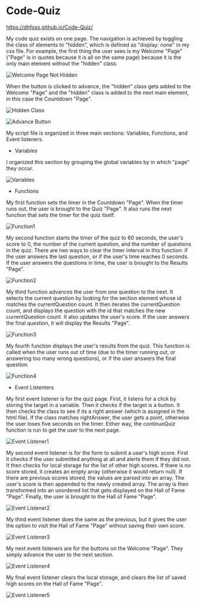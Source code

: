 # Code-Quiz

https://dhfoss.github.io/Code-Quiz/

My code quiz exists on one page. The navigation is achieved by toggling the class of elements to "hidden", which is defined as "display: none" in my css file. For example, the first thing the user sees is my Welcome "Page" ("Page" is in quotes because it is all on the same page) because it is the only main element without the "hidden" class.

![Welcome Page Not Hidden](/assets/screen-shots/mainNotHidden.png?raw=true "Optional Title")

When the button is clicked to advance, the "hidden" class gets added to the Welcome "Page" and the "hidden" class is added to the next main element, in this case the Countdown "Page".

![Hidden Class](/assets/screen-shots/hiddenClass.png?raw=true "Optional Title")

![Advance Button](/assets/screen-shots/advanceButtons.png?raw=true "Optional Title")


My script file is organized in three main sections: Variables, Functions, and Event listeners.

* Variables

I organized this section by grouping the global variables by in which "page" they occur.

![Variables](/assets/screen-shots/variables.png?raw=true "Optional Title")

* Functions

My first function sets the timer in the Countdown "Page".  When the timer runs out, the user is brought to the Quiz "Page". It also runs the next function that sets the timer for the quiz itself.

![Function1](/assets/screen-shots/function1.png?raw=true "Optional Title")

My second function starts the timer of the quiz to 60 seconds, the user's score to 0, the number of the current question, and the number of questions in the quiz. There are two ways to clear the timer interval in this function: if the user answers the last question, or if the user's time reaches 0 seconds. If the user answers the questions in time, the user is brought to the Results "Page".

![Function2](/assets/screen-shots/function2.png?raw=true "Optional Title")

My third function advances the user from one question to the next. It selects the current question by looking for the section element whose id matches the currentQuestion count.  It then iterates the currentQuestion count, and displays the question with the id that matches the new currentQuestion count. It also updates the user's score. If the user answers the final question, it will display the Results "Page".

![Function3](/assets/screen-shots/function3.png?raw=true "Optional Title")


My fourth function displays the user's results from the quiz. This function is called when the user runs out of time (due to the timer running out, or answering too many wrong questions), or if the user answers the final question. 

![Function4](/assets/screen-shots/function4.png?raw=true "Optional Title")



* Event Listenters

My first event listener is for the quiz page. First, it listens for a click by storing the target in a variable.  Then it checks if the target is a button.  It then checks the class to see if its a right answer (which is assigned in the html file). If the class matches rightAnswer, the user gets a point, otherwise the user loses five seconds on the timer. Either way, the continueQuiz function is run to get the user to the next page.

![Event Listener1](/assets/screen-shots/eventListener1.png?raw=true "Optional Title")

My second event listener is for the form to submit a user's high score. First it checks if the user submitted anything at all and alerts them if they did not. It then checks for local storage for the list of other high scores.  If there is no score stored, it creates an empty array (otherwise it would return null). If there are previous scores stored, the values are parsed into an array.  The user's score is then appended to the newly created array.  The array is then transformed into an unordered list that gets displayed on the Hall of Fame "Page".  Finally, the user is brought to the Hall of Fame "Page".

![Event Listener2](/assets/screen-shots/eventListener2.png?raw=true "Optional Title")

My third event listener does the same as the previous, but it gives the user the option to visit the Hall of Fame "Page" without saving their own score.

![Event Listener3](/assets/screen-shots/eventListener3.png?raw=true "Optional Title")

My next event listeners are for the buttons on the Welcome "Page". They simply advance the user to the next section.

![Event Listener4](/assets/screen-shots/eventListener4.png?raw=true "Optional Title")

My final event listener clears the local storage, and clears the list of saved high scores on the Hall of Fame "Page".

![Event Listener5](/assets/screen-shots/eventListener5.png?raw=true "Optional Title")